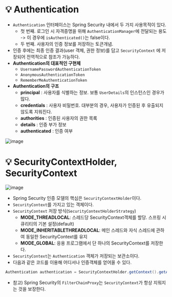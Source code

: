 # 💡 Authentication
- `Authentication` 인터페이스는 Spring Security 내에서 두 가지 사용목적이 있다.
  - 첫 번째. 로그인 시 자격증명을 위해 `AuthenticationManager`에 전달되는 용도 -> 이 경우에 `isAuthenticated()`는 false이다.
  - 두 번째. 사용자의 인증 정보를 저장하는 토큰개념.
- 인증 후에는 최종 인증 결과(user 객체, 권한 정보)를 담고 `SecurityContext` 에 저장되어 전역적으로 참조가 가능하다.
- **Authentication의 대표적인 구현체**
  - `UsernamePasswordAuthenticationToken`
  - `AnonymousAuthenticationToken`
  - `RememberMeAuthenticationToken`
- **Authentication의 구조**
  - **principal** : 사용자를 식별하는 정보. 보통 `UserDetails`의 인스턴스인 경우가 많다.
  - **credentials** : 사용자 비밀번호. 대부분의 경우, 사용자가 인증된 후 유출되지 않도록 지워진다.
  - **authorities** : 인증된 사용자의 권한 목록
  - **details** : 인증 부가 정보
  - **authenticated** : 인증 여부

![image](https://github.com/shin-je-woo/TIL/assets/39439576/0fd5bae4-0b25-4687-aa7d-b7cca05f11cb)

# 💡 SecurityContextHolder, SecurityContext
![image](https://github.com/shin-je-woo/TIL/assets/39439576/25354684-eb2b-4329-ba19-4a5d391ab13c)

- Spring Security 인증 모델의 핵심은 `SecurityContextHolder`이다.
- `SecurityContext`를 가지고 있는 객체이다.
- `SecurityContext` 저장 방식(`SecurityContextHolderStrategy`)
  - **MODE_THREADLOCAL**: 스레드당 SecurityContext객체를 할당. 스프링 시큐리티의 기본 설정(default)
  - **MODE_INHERITABLETHREADLOCAL**: 메인 스레드와 자식 스레드에 관하여 동일한 SecurityContext를 유지
  - **MODE_GLOBAL**: 응용 프로그램에서 단 하나의 SecurityContext를 저장한다.
- `SecurityContext`는 `Authentication` 객체가 저장되는 보관소이다.
- 다음과 같은 코드를 이용해 어디서나 인증객체를 얻어올 수 있다.
```java
Authentication authentication = SecurityContextHolder.getContext().getAuthentication();
```
- 참고) Spring Security의 `FilterChainProxy`는 `SecurityContext`가 항상 지워지는 것을 보장한다.
